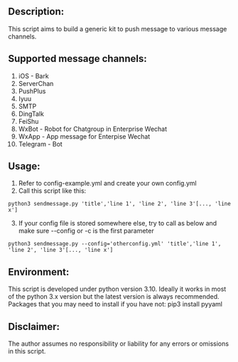 ## Description:
  This script aims to build a generic kit to push message to various message channels.
## Supported message channels:
  1. iOS - Bark
  2. ServerChan
  3. PushPlus
  4. Iyuu
  5. SMTP
  6. DingTalk
  7. FeiShu
  8. WxBot - Robot for Chatgroup in Enterprise Wechat
  9. WxApp - App message for Enterpise Wechat
 10. Telegram - Bot
## Usage:
  1. Refer to config-example.yml and create your own config.yml
  2. Call this script like this:
```
python3 sendmessage.py 'title','line 1', 'line 2', 'line 3'[..., 'line x']
```
  3. If your config file is stored somewhere else, try to call as below and make sure --config or -c is the first parameter
```
python3 sendmessage.py --config='otherconfig.yml' 'title','line 1', 'line 2', 'line 3'[..., 'line x']
```
## Environment:
  This script is developed under python version 3.10.  Ideally it works in most of the python 3.x version but the latest version is always recommended.
  Packages that you may need to install if you have not:
    pip3 install pyyaml
## Disclaimer:
The author assumes no responsibility or liability for any errors or omissions in this script.
